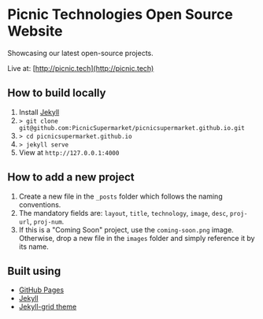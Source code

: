Picnic Technologies Open Source Website
=========================

Showcasing our latest open-source projects.

Live at: [http://picnic.tech](http://picnic.tech)

## How to build locally
1. Install [Jekyll](https://jekyllrb.com/docs/quickstart/)
2. `> git clone git@github.com:PicnicSupermarket/picnicsupermarket.github.io.git`
3. `> cd picnicsupermarket.github.io`
3. `> jekyll serve`
4. View at `http://127.0.0.1:4000`

## How to add a new project
1. Create a new file in the `_posts` folder which follows the naming conventions.
2. The mandatory fields are: `layout`, `title`, `technology`, `image`, `desc`, `proj-url`, `proj-num`.
3. If this is a "Coming Soon" project, use the `coming-soon.png` image. Otherwise, drop a new file in the `images` folder and simply reference it by its name.

## Built using
+ [GitHub Pages](https://pages.github.com/)
+ [Jekyll](https://jekyllrb.com/)
+ [Jekyll-grid theme](http://femmebot.github.io/jekyll-grid)
